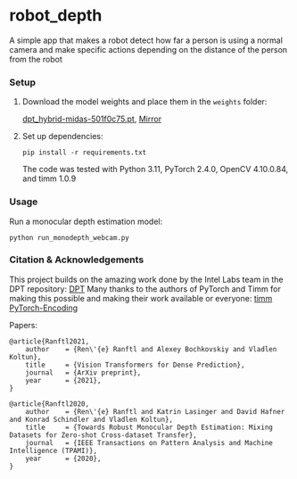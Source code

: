 # robot_depth
A simple app that makes a robot detect how far a person is using a normal camera and make specific actions depending on the distance of the person from the robot

### Setup 

1) Download the model weights and place them in the `weights` folder:

    [dpt_hybrid-midas-501f0c75.pt](https://github.com/intel-isl/DPT/releases/download/1_0/dpt_hybrid-midas-501f0c75.pt), [Mirror](https://drive.google.com/file/d/1dgcJEYYw1F8qirXhZxgNK8dWWz_8gZBD/view?usp=sharing)

2) Set up dependencies: 

    ```shell
    pip install -r requirements.txt
    ```

   The code was tested with Python 3.11, PyTorch 2.4.0, OpenCV 4.10.0.84, and timm 1.0.9

### Usage 

Run a monocular depth estimation model:
	
    python run_monodepth_webcam.py

### Citation & Acknowledgements

This project builds on the amazing work done by the Intel Labs team in the DPT repository:
    [DPT](https://github.com/isl-org/DPT/)
Many thanks to the authors of PyTorch and Timm for making this possible and making their work available or everyone:
    [timm](https://github.com/rwightman/pytorch-image-models)
    [PyTorch-Encoding](https://github.com/zhanghang1989/PyTorch-Encoding)

Papers:
```
@article{Ranftl2021,
	author    = {Ren\'{e} Ranftl and Alexey Bochkovskiy and Vladlen Koltun},
	title     = {Vision Transformers for Dense Prediction},
	journal   = {ArXiv preprint},
	year      = {2021},
}
```

```
@article{Ranftl2020,
	author    = {Ren\'{e} Ranftl and Katrin Lasinger and David Hafner and Konrad Schindler and Vladlen Koltun},
	title     = {Towards Robust Monocular Depth Estimation: Mixing Datasets for Zero-shot Cross-dataset Transfer},
	journal   = {IEEE Transactions on Pattern Analysis and Machine Intelligence (TPAMI)},
	year      = {2020},
}
```
